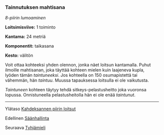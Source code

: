 ### Tainnutuksen mahtisana

*8-piirin lumoaminen*

**Loitsimisviive:** 1 toiminto

**Kantama:** 24 metriä

**Komponentit:** taikasana

**Kesto:** välitön

Voit ottaa kohteeksi yhden olennon, jonka näet loitsun kantamalla. Puhut ilmoille mahtisanan, joka täyttää kohteen mielen kuin laajeneva kupla, lyöden tämän *taintuneeksi*. Jos kohteella on 150 osumapistettä tai vähemmän, hän *taintuu*. Muussa tapauksessa loitsulla ei ole vaikutusta.

*Taintuneen* kohteen täytyy tehdä sitkeys-pelastusheitto joka vuoronsa lopussa. Onnistuneella pelastusheitolla hän ei ole enää *taintunut*. 

---

Ylätaso [Kahdeksannen piirin loitsut](8_piirin_loitsut)

Edellinen [Säänhallinta](Säänhallinta)

Seuraava [Tyhjämieli](Tyhjämieli)

